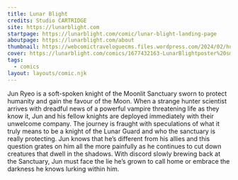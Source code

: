```yaml
---
title: Lunar Blight
credits: Studio CARTRIDGE
site: https://lunarblight.com
startpage: https://lunarblight.com/comic/lunar-blight-landing-page
aboutpage: https://lunarblight.com/about
thumbnail: https://webcomictraveloguecms.files.wordpress.com/2024/02/hubbox_lunarblight.png
cover: https://lunarblight.com/comics/1677432163-LunarBlightposter%20smol.jpg
tags:
  - comics
layout: layouts/comic.njk
---
```


Jun Ryeo is a soft-spoken knight of the Moonlit Sanctuary sworn to protect humanity and gain the favour of the Moon. When a strange hunter scientist arrives with dreadful news of a powerful vampire threatening life as they know it, Jun and his fellow knights are deployed immediately with their unwelcome company. The journey is fraught with speculations of what it truly means to be a knight of the Lunar Guard and who the sanctuary is really protecting. Jun knows that he’s different from his allies and this question grates on him all the more painfully as he continues to cut down creatures that dwell in the shadows. With discord slowly brewing back at the Sanctuary, Jun must face the lie he’s grown to call home or embrace the darkness he knows lurking within him.
